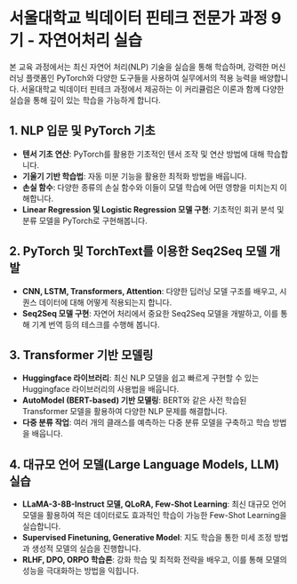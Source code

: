 # 서울대학교 빅데이터 핀테크 전문가 과정 9기 - 자연어처리 실습

본 교육 과정에서는 최신 자연어 처리(NLP) 기술을 실습을 통해 학습하며, 강력한 머신 러닝 플랫폼인 PyTorch와 다양한 도구들을 사용하여 실무에서의 적용 능력을 배양합니다. 서울대학교 빅데이터 핀테크 과정에서 제공하는 이 커리큘럼은 이론과 함께 다양한 실습을 통해 깊이 있는 학습을 가능하게 합니다.

## 1. NLP 입문 및 PyTorch 기초

- **텐서 기초 연산**: PyTorch를 활용한 기초적인 텐서 조작 및 연산 방법에 대해 학습합니다.
- **기울기 기반 학습법**: 자동 미분 기능을 활용한 최적화 방법을 배웁니다.
- **손실 함수**: 다양한 종류의 손실 함수와 이들이 모델 학습에 어떤 영향을 미치는지 이해합니다.
- **Linear Regression 및 Logistic Regression 모델 구현**: 기초적인 회귀 분석 및 분류 모델을 PyTorch로 구현해봅니다.

## 2. PyTorch 및 TorchText를 이용한 Seq2Seq 모델 개발

- **CNN, LSTM, Transformers, Attention**: 다양한 딥러닝 모델 구조를 배우고, 시퀀스 데이터에 대해 어떻게 적용되는지 합니다.
- **Seq2Seq 모델 구현**: 자연어 처리에서 중요한 Seq2Seq 모델을 개발하고, 이를 통해 기계 번역 등의 테스크를 수행해 봅니다.

## 3. Transformer 기반 모델링

- **Huggingface 라이브러리**: 최신 NLP 모델을 쉽고 빠르게 구현할 수 있는 Huggingface 라이브러리의 사용법을 배웁니다.
- **AutoModel (BERT-based) 기반 모델링**: BERT와 같은 사전 학습된 Transformer 모델을 활용하여 다양한 NLP 문제를 해결합니다.
- **다중 분류 작업**: 여러 개의 클래스를 예측하는 다중 분류 모델을 구축하고 학습 방법을 배웁니다.

## 4. 대규모 언어 모델(Large Language Models, LLM) 실습

- **LLaMA-3-8B-Instruct 모델, QLoRA, Few-Shot Learning**: 최신 대규모 언어 모델을 활용하여 적은 데이터로도 효과적인 학습이 가능한 Few-Shot Learning을 실습합니다.
- **Supervised Finetuning, Generative Model**: 지도 학습을 통한 미세 조정 방법과 생성적 모델의 실습을 진행합니다.
- **RLHF, DPO, ORPO 학습론**: 강화 학습 및 최적화 전략을 배우고, 이를 통해 모델의 성능을 극대화하는 방법을 익힙니다.
